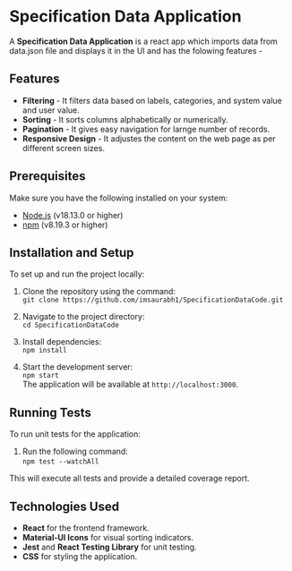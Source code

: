 # Specification Data Application

A **Specification Data Application** is a react app which imports data from data.json file and displays it in the UI and has the folowing features -

## Features

- **Filtering** - It filters data based on labels, categories, and system value and user value.  
- **Sorting** - It sorts columns alphabetically or numerically.  
- **Pagination** - It gives easy navigation for larnge number of records.  
- **Responsive Design** - It adjustes the content on the web page as per different screen sizes.  

## Prerequisites

Make sure you have the following installed on your system:  
- [Node.js](https://nodejs.org/) (v18.13.0 or higher)  
- [npm](https://www.npmjs.com/) (v8.19.3 or higher)  

## Installation and Setup

To set up and run the project locally:  
1. Clone the repository using the command:  
   `git clone https://github.com/imsaurabh1/SpecificationDataCode.git`
2. Navigate to the project directory:  
   `cd SpecificationDataCode`  

3. Install dependencies:  
   `npm install`  

4. Start the development server:  
   `npm start`  
   The application will be available at `http://localhost:3000`.

## Running Tests

To run unit tests for the application:  
1. Run the following command:  
   `npm test --watchAll`  

This will execute all tests and provide a detailed coverage report.

## Technologies Used

- **React** for the frontend framework.  
- **Material-UI Icons** for visual sorting indicators.  
- **Jest** and **React Testing Library** for unit testing.  
- **CSS** for styling the application.  


